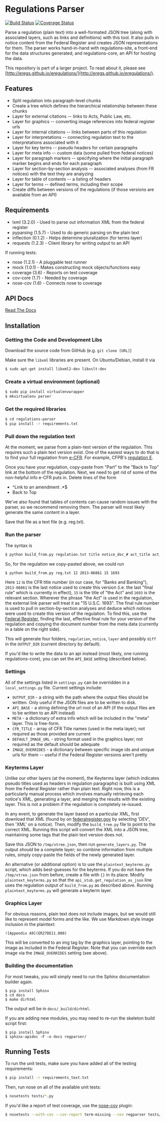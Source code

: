 Regulations Parser
==================

[![Build Status](https://travis-ci.org/cfpb/regulations-parser.png)](https://travis-ci.org/cfpb/regulations-parser)
[![Coverage Status](https://coveralls.io/repos/cfpb/regulations-parser/badge.png)](https://coveralls.io/r/cfpb/regulations-parser)

Parse a regulation (plain text) into a well-formated JSON tree (along with
associated layers, such as links and definitions) with this tool. It also
pulls in notice content from the Federal Register and creates JSON
representations for them. The parser works hand-in-hand with
regulations-site, a front-end for the data structures generated, and
regulations-core, an API for hosting the data.

This repository is part of a larger project. To read about it, please see 
[http://eregs.github.io/eregulations/](http://eregs.github.io/eregulations/).

## Features

* Split regulation into paragraph-level chunks
* Create a tree which defines the hierarchical relationship between these
  chunks
* Layer for external citations -- links to Acts, Public Law, etc.
* Layer for graphics -- converting image references into federal register
  urls
* Layer for internal citations -- links between parts of this regulation
* Layer for interpretations -- connecting regulation text to the
  interpretations associated with it
* Layer for key terms -- pseudo headers for certain paragraphs
* Layer for meta info -- custom data (some pulled from federal notices)
* Layer for paragraph markers -- specifying where the initial paragraph
  marker begins and ends for each paragraph
* Layer for section-by-section analysis -- associated analyses (from FR
  notices) with the text they are analyzing
* Layer for table of contents -- a listing of headers
* Layer for terms -- defined terms, including their scope
* Create diffs between versions of the regulations (if those versions are
  available from an API)

## Requirements

* lxml (3.2.0) - Used to parse out information XML from the federal register
* pyparsing (1.5.7) - Used to do generic parsing on the plain text
* inflection (0.1.2) - Helps determine pluralization (for terms layer)
* requests (1.2.3) - Client library for writing output to an API

If running tests:

* nose (1.2.1) - A pluggable test runner
* mock (1.0.1) - Makes constructing mock objects/functions easy
* coverage (3.6) - Reports on test coverage
* cov-core (1.7) - Needed by coverage
* nose-cov (1.6) - Connects nose to coverage

## API Docs

[Read The Docs](https://regulation-parser.readthedocs.org/en/latest/)

## Installation

### Getting the Code and Development Libs

Download the source code from GitHub (e.g. ```git clone [URL]```)

Make sure the ```libxml``` libraries are present. On Ubuntu/Debian, install
it via

```bash
$ sudo apt-get install libxml2-dev libxslt-dev
```

### Create a virtual environment (optional)

```bash
$ sudo pip install virtualenvwrapper
$ mkvirtualenv parser
```

### Get the required libraries

```bash
$ cd regulations-parser
$ pip install -r requirements.txt
```

### Pull down the regulation text

At the moment, we parse from a plain-text version of the regulation. This
requires such a plain text version exist. One of the easiest ways to do that
is to find your full regulation from
[e-CFR](http://www.ecfr.gov/cgi-bin/ECFR?page=browse). For example, CFPB's
[regulation
E](http://www.ecfr.gov/cgi-bin/text-idx?c=ecfr&rgn=div5&view=text&node=12:8.0.2.9.4&idno=12).

Once you have your regulation, copy-paste from "Part" to the "Back to Top"
link at the bottom of the regulation. Next, we need to get rid of some of
the non-helpful info e-CFR puts in. Delete lines of the form

* ^Link to an amendment .*$
* Back to Top

We've also found that tables of contents can cause random issues with the
parser, so we recommend removing them. The parser will most likely generate
the same content in a layer.

Save that file as a text file (e.g. reg.txt).

### Run the parser

The syntax is 

```bash
$ python build_from.py regulation.txt title notice_doc_# act_title act_section
```

So, for the regulation we copy-pasted above, we could run
```bash
$ python build_from.py reg.txt 12 2013-06861 15 1693
```

Here ```12``` is the CFR title number (in our case, for "Banks and
Banking"), ```2013-06861``` is the last notice used to create this version
(i.e. the last "final rule" which is currently in effect), ```15``` is the
title of "the Act" and ```1693``` is the relevant section. Wherever the
phrase "the Act" is used in the regulation, the external link parser will
treat it as "15 U.S.C. 1693".  The final rule number is used to pull in
section-by-section analyses and deduce which notices were used to create
this version of the regulation. To find this, use the 
[Federal Register](https://www.federalregister.gov/), finding the last,
effective final rule for your version of the regulation and copying the
document number from the meta data (currently in a table on the right side).

This will generate four folders, ```regulation```, ```notice```, ``layer``
and possibly ``diff`` in the ```OUTPUT_DIR``` (current directory by default).

If you'd like to write the data to an api instead (most likely, one running
regulations-core), you can set the ```API_BASE``` setting (described below).

### Settings

All of the settings listed in ```settings.py``` can be overridden in a
```local_settings.py``` file. Current settings include:

* ```OUTPUT_DIR``` - a string with the path where the output files should be
  written. Only useful if the JSON files are to be written to disk.
* ```API_BASE``` - a string defining the url root of an API (if the output
  files are to be written to an API instead)
* ```META``` - a dictionary of extra info which will be included in the
  "meta" layer. This is free-form.
* ```CFR_TITLE``` - array of CFR Title names (used in the meta layer); not
  required as those provided are current
* ```DEFAULT_IMAGE_URL``` - string format used in the graphics layer; not
  required as the default should be adequate 
* ```IMAGE_OVERRIDES``` - a dictionary between specific image ids and unique
  urls for them -- useful if the Federal Register versions aren't pretty

### Keyterms Layer

Unlike our other layers (at the moment), the Keyterms layer (which indicates
pseudo titles used as headers in regulation paragraphs) is built using XML
from the Federal Register rather than plain text. Right now, this is a
particularly manual process which involves manually retrieving each notice's
XML, generating a layer, and merging the results with the existing layer.
This is not a problem if the regulation is completely re-issued.

In any event, to generate the layer based on a particular XML, first
download that XML (found by on [federalregister.gov](https://www.federalregister.gov) 
by selecting 'DEV', then 'XML' on a notice). Then, modify the
```build_tree.py``` file to point to the correct XML. Running this script
will convert the XML into a JSON tree, maintaining some tags that the plain
text version does not.

Save this JSON to ```/tmp/xtree.json```, then run ```generate_layers.py```.
The output *should* be a complete layer; so combine information from
multiple rules, simply copy-paste the fields of the newly generated layer.

An alternative (or additional option) is to use the
```plaintext_keyterms.py``` script, which adds best-guesses for the
keyterms. If you do not have the ```/tmp/xtree.json``` from before, create a
file with ```{}``` in its place. Modify ```plaintext_keyterms.py``` so that
the ```api_stub.get_regulation_as_json``` line uses the regulation output of
```build_from.py``` as described above. Running ```plaintext_keyterms.py```
will generate a keyterm layer.

### Graphics Layer

For obvious reasons, plain text does not include images, but we would still
like to represent model forms and the like. We use Markdown style image
inclusion in the plaintext:

```
![Appendix A9](ER27DE11.000)
```

This will be converted to an img tag by the graphics layer, pointing to the
image as included in the Federal Register. Note that you can override each
image via the ```IMAGE_OVERRIDES``` setting (see above).

### Building the documentation

For most tweaks, you will simply need to run the Sphinx documentation
builder again.

```
$ pip install Sphinx
$ cd docs
$ make dirhtml
```

The output will be in ```docs/_build/dirhtml```.

If you are adding new modules, you may need to re-run the skeleton build
script first:

```
$ pip install Sphinx
$ sphinx-apidoc -F -o docs regparser/
```


##  Running Tests

To run the unit tests, make sure you have added all of the testing
requirements:

```bash
$ pip install -r requirements_test.txt
```

Then, run nose on all of the available unit tests:

```bash
$ nosetests tests/*.py
```

If you'd like a report of test coverage, use the [nose-cov](https://pypi.python.org/pypi/nose-cov) plugin:

```bash
$ nosetests --with-cov --cov-report term-missing --cov regparser tests/*.py
```
